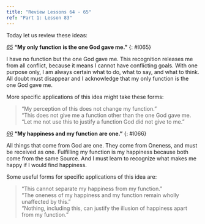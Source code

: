 ```yaml
---
title: "Review Lessons 64 - 65"
ref: "Part 1: Lesson 83"
---
```


Today let us review these ideas:

[*65*](/acim/workbook/l065/?r=1) **“My only function is the one God gave me.”**
{: #l065}

I have no function but the one God gave me. This recognition releases me
from all conflict, because it means I cannot have conflicting goals. With
one purpose only, I am always certain what to do, what to say, and what
to think. All doubt must disappear and I acknowledge that my only
function is the one God gave me.

More specific applications of this idea might take these forms:

> “My perception of this does not change my function.”<br/>
> “This does not give me a function other than the one God gave me.<br/>
> “Let me not use this to justify a function God did not give to me.”

[*66*](/acim/workbook/l066/?r=1) **“My happiness and my function are one.”**
{: #l066}

All things that come from God are one. They come from Oneness, and must
be received as one. Fulfilling my function is my happiness because both
come from the same Source. And I must learn to recognize what makes me
happy if I would find happiness.

Some useful forms for specific applications of this idea are:

> “This cannot separate my happiness from my function.”<br/>
> “The oneness of my happiness and my function remain wholly unaffected by this.”<br/>
> “Nothing, including this, can justify the illusion of happiness apart from my function.”

